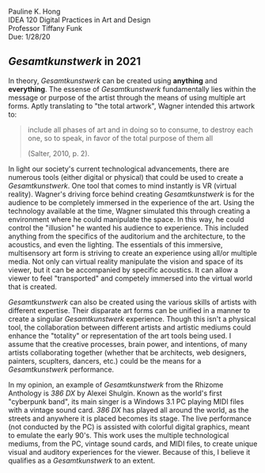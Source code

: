 Pauline K. Hong    
IDEA 120 Digital Practices in Art and Design  
Professor Tiffany Funk  
Due: 1/28/20 

## *Gesamtkunstwerk* in 2021

In theory, *Gesamtkunstwerk* can be created using **anything** and **everything**. The essense of *Gesamtkunstwerk* fundamentally lies within the message or purpose of the artist through the means of using multiple art forms. Aptly translating to "the total artwork", Wagner intended this artwork to: 


> include all phases of art and in doing so to consume, to destroy each one, so to speak, in favor of the total purpose of them all</q></p>(Salter, 2010, p. 2).


In light our society's current technological advancements, there are numerous tools (either digital or physical) that could be used to create a *Gesamtkunstwerk*. 
One tool that comes to mind instantly is VR (virtual reality). Wagner's driving force behind creating *Gesamtkunstwerk* is for the audience to be completely immersed in the experience of the art. Using the technology available at the time, Wagner simulated this through creating a environment where he could manipulate the space. In this way, he could control the "illusion" he wanted his audience to experience. This included anything from the specifics of the auditorium and the architecture, to the acoustics, and even the lighting. The essentials of this immersive, multisensory art form is striving to create an experience using all/or multiple media. Not only can virtual reality manipulate the vision and space of its viewer, but it can be accompanied by specific acoustics. It can allow a viewer to feel "transported" and competely immersed into the virtual world that is created.


*Gesamtkunstwerk* can also be created using the various skills of artists with different expertise. Their disparate art forms can be unified in a manner to create a singular *Gesamtkunstwerk* experience. Though this isn't a physical tool, the collaboration between different artists and artistic mediums could enhance the "totality" or representation of the art tools being used. I assume that the creative processes, brain power, and intentions, of many artists collaborating together (whether that be architects, web designers, painters, scuplters, dancers, etc.) could be the means for a *Gesamtkunstwerk* performance. 

In my opinion, an example of *Gesamtkunstwerk* from the Rhizome Anthology is *386 DX* by Alexei Shulgin. Known as the world's first "cyberpunk band", its main singer is a Windows 3.1 PC playing MIDI files with a vintage sound card. *386 DX* has played all around the world, as the streets and anywhere it is placed becomes its stage. The live performance (not conducted by the PC) is assisted with colorful digital graphics, meant to emulate the early 90's. This work uses the multiple technological mediums, from the PC, vintage sound cards, and MIDI files, to create unique visual and auditory experiences for the viewer. Because of this, I believe it qualifies as a *Gesamtkunstwerk* to an extent. 

<!-- 
                           _,,ad8888888888bba,_
                        ,ad88888I888888888888888ba,
                      ,88888888I88888888888888888888a,
                    ,d888888888I8888888888888888888888b,
                   d88888PP"""" ""YY88888888888888888888b,
                 ,d88"'__,,--------,,,,.;ZZZY8888888888888,
                ,8IIl'"                ;;l"ZZZIII8888888888,
               ,I88l;'                  ;lZZZZZ888III8888888,
             ,II88Zl;.                  ;llZZZZZ888888I888888,
            ,II888Zl;.                .;;;;;lllZZZ888888I8888b
           ,II8888Z;;                 `;;;;;''llZZ8888888I8888,
           II88888Z;'                        .;lZZZ8888888I888b
           II88888Z; _,aaa,      .,aaaaa,__.l;llZZZ88888888I888
           II88888IZZZZZZZZZ,  .ZZZZZZZZZZZZZZ;llZZ88888888I888,
           II88888IZZ<'(@@>Z|  |ZZZ<'(@@>ZZZZ;;llZZ888888888I88I
          ,II88888;   `""" ;|  |ZZ; `"""     ;;llZ8888888888I888
          II888888l            `;;          .;llZZ8888888888I888,
         ,II888888Z;           ;;;        .;;llZZZ8888888888I888I
         III888888Zl;    ..,   `;;       ,;;lllZZZ88888888888I888
         II88888888Z;;...;(_    _)      ,;;;llZZZZ88888888888I888,
         II88888888Zl;;;;;' `--'Z;.   .,;;;;llZZZZ88888888888I888b
         ]I888888888Z;;;;'   ";llllll;..;;;lllZZZZ88888888888I8888,
         II888888888Zl.;;"Y88bd888P";;,..;lllZZZZZ88888888888I8888I
         II8888888888Zl;.; `"PPP";;;,..;lllZZZZZZZ88888888888I88888
         II888888888888Zl;;. `;;;l;;;;lllZZZZZZZZW88888888888I88888
         `II8888888888888Zl;.    ,;;lllZZZZZZZZWMZ88888888888I88888
          II8888888888888888ZbaalllZZZZZZZZZWWMZZZ8888888888I888888,
          `II88888888888888888b"WWZZZZZWWWMMZZZZZZI888888888I888888b
           `II88888888888888888;ZZMMMMMMZZZZZZZZllI888888888I8888888
            `II8888888888888888 `;lZZZZZZZZZZZlllll888888888I8888888,
             II8888888888888888, `;lllZZZZllllll;;.Y88888888I8888888b,
            ,II8888888888888888b   .;;lllllll;;;.;..88888888I88888888b,
            II888888888888888PZI;.  .`;;;.;;;..; ...88888888I8888888888,
            II888888888888PZ;;';;.   ;. .;.  .;. .. Y8888888I88888888888b,
           ,II888888888PZ;;'                        `8888888I8888888888888b,
           II888888888'                              888888I8888888888888888b
          ,II888888888                              ,888888I88888888888888888
         ,d88888888888                              d888888I8888888888ZZZZZZZ
      ,ad888888888888I                              8888888I8888ZZZZZZZZZZZZZ
    ,d888888888888888'                              888888IZZZZZZZZZZZZZZZZZZ
  ,d888888888888P'8P'                               Y888ZZZZZZZZZZZZZZZZZZZZZ
 ,8888888888888,  "                                 ,ZZZZZZZZZZZZZZZZZZZZZZZZ
d888888888888888,                                ,ZZZZZZZZZZZZZZZZZZZZZZZZZZZ
888888888888888888a,      _                    ,ZZZZZZZZZZZZZZZZZZZZ888888888
888888888888888888888ba,_d'                  ,ZZZZZZZZZZZZZZZZZ88888888888888
8888888888888888888888888888bbbaaa,,,______,ZZZZZZZZZZZZZZZ888888888888888888
88888888888888888888888888888888888888888ZZZZZZZZZZZZZZZ888888888888888888888
8888888888888888888888888888888888888888ZZZZZZZZZZZZZZ88888888888888888888888
888888888888888888888888888888888888888ZZZZZZZZZZZZZZ888888888888888888888888
8888888888888888888888888888888888888ZZZZZZZZZZZZZZ88888888888888888888888888
88888888888888888888888888888888888ZZZZZZZZZZZZZZ8888888888888888888888888888
8888888888888888888888888888888888ZZZZZZZZZZZZZZ88888888888888888 Normand  88
88888888888888888888888888888888ZZZZZZZZZZZZZZ8888888888888888888 Veilleux 88
8888888888888888888888888888888ZZZZZZZZZZZZZZ88888888888888888888888888888888
--> 
